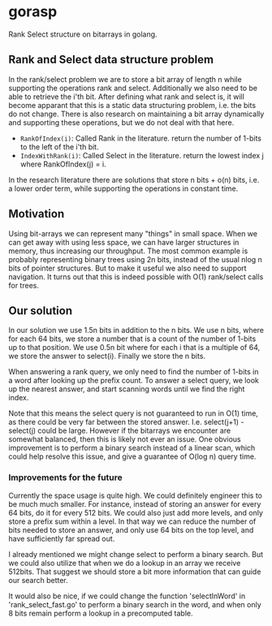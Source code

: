 # gorasp
Rank Select structure on bitarrays in golang.

## Rank and Select data structure problem
In the rank/select problem we are to store a bit array of length n while supporting the operations rank and select.
Additionally we also need to be able to retrieve the i'th bit.
After defining what rank and select is, it will become apparant that this is a static data structuring problem, i.e. the bits do not change.
There is also research on maintaining a bit array dynamically and supporting these operations, but we do not deal with that here.

* `RankOfIndex(i)`: Called Rank in the literature. return the number of 1-bits to the left of the i'th bit.
* `IndexWithRank(i)`: Called Select in the literature. return the lowest index j where RankOfIndex(j) = i.

In the research literature there are solutions that store n bits + o(n) bits, i.e. a lower order term, while supporting the operations in constant time.

## Motivation
Using bit-arrays we can represent many "things" in small space.
When we can get away with using less space, we can have larger structures in memory, thus increasing our throughput.
The most common example is probably representing binary trees using 2n bits, instead of the usual nlog n bits of pointer structures.
But to make it useful we also need to support navigation.
It turns out that this is indeed possible with O(1) rank/select calls for trees.

## Our solution
In our solution we use 1.5n bits in addition to the n bits.
We use n bits, where for each 64 bits, we store a number that is a count of the number of 1-bits up to that position.
We use 0.5n bit where for each i that is a multiple of 64, we store the answer to select(i).
Finally we store the n bits.

When answering a rank query, we only need to find the number of 1-bits in a word after looking up the prefix count.
To answer a select query, we look up the nearest answer, and start scanning words until we find the right index.

Note that this means the select query is not guaranteed to run in O(1) time, as there could be very far between the stored answer.
I.e. select(j+1) - select(j) could be large.
However if the bitarrays we encounter are somewhat balanced, then this is likely not ever an issue.
One obvious improvement is to perform a binary search instead of a linear scan, which could help resolve this issue, and give a guarantee of O(log n) query time.


### Improvements for the future
Currently the space usage is quite high.
We could definitely engineer this to be much much smaller.
For instance, instead of storing an answer for every 64 bits, do it for every 512 bits.
We could also just add more levels, and only store a prefix sum within a level.
In that way we can reduce the number of bits needed to store an answer, and only use 64 bits on the top level, and have sufficiently far spread out.

I already mentioned we might change select to perform a binary search.
But we could also utilize that when we do a lookup in an array we receive 512bits.
That suggest we should store a bit more information that can guide our search better.

It would also be nice, if we could change the function 'selectInWord' in 'rank_select_fast.go' to perform a binary search in the word, and when only 8 bits remain perform a lookup in a precomputed table.
